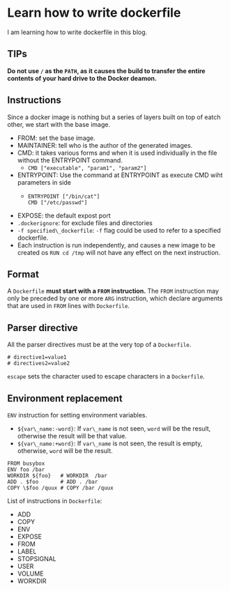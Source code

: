 # Learn how to write dockerfile
I am learning how to write dockerfile in this blog.


## TIPs
**Do not use `/` as the `PATH`, as it causes the build to transfer the entire contents of your hard drive to the Docker deamon.**
## Instructions
Since a docker image is nothing but a series of layers built on top of eatch other, we start with the base image.
* FROM: set the base image.
* MAINTAINER: tell who is the author of the generated images.
* CMD: it takes various forms and when it is used individually in the file without the ENTRYPOINT command.
  * `CMD ["executable", "param1", "param2"]` 
* ENTRYPOINT: Use the command at ENTRYPOINT as execute CMD wiht parameters in side
  * ```
    ENTRYPOINT ["/bin/cat"]
    CMD ["/etc/passwd"]
    ```
* EXPOSE: the default expost port
* `.dockerignore`: for exclude files and directories 
* `-f specified\_dockerfile`: `-f` flag could be used to refer to a specified dockerfile.
* Each instruction is run independently, and causes a new image to be created os `RUN cd /tmp` will not have any effect on the next instruction.
## Format

A `Dockerfile` **must start with a `FROM` instruction.** The `FROM` instruction may only be preceded by one or more `ARG` instruction, which declare arguments that are used in `FROM` lines with `Dockerfile`.

## Parser directive
All the parser directives must be at the very top of a `Dockerfile`.
```
# directive1=value1
# directives2=value2
```
`escape` sets the character used to escape characters in a `Dockerfile`.

## Environment replacement
`ENV` instruction for setting environment variables.
* `${var\_name:-word}`: If `var\_name` is not seen, `word` will be the result, otherwise the result will be that value.
* `${var\_name:+word}`: If `var\_name` is not seen, the result is empty, otherwise, `word` will be the result.
```
FROM busybox
ENV foo /bar
WORKDIR ${foo}   # WORKDIR  /bar
ADD . $foo       # ADD . /bar
COPY \$foo /quux # COPY /bar /quux
```

List of instructions in `Dockerfile`:
* ADD
* COPY
* ENV
* EXPOSE
* FROM
* LABEL
* STOPSIGNAL
* USER
* VOLUME
* WORKDIR
